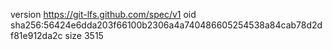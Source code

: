 version https://git-lfs.github.com/spec/v1
oid sha256:56424e6dda203f66100b2306a4a740486605254538a84cab78d2df81e912da2c
size 3515
